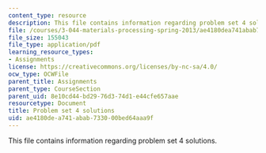 ```yaml
---
content_type: resource
description: This file contains information regarding problem set 4 solutions.
file: /courses/3-044-materials-processing-spring-2013/ae4180dea741abab733000bed64aaa9f_MIT3_044S13_pset4solns.pdf
file_size: 155043
file_type: application/pdf
learning_resource_types:
- Assignments
license: https://creativecommons.org/licenses/by-nc-sa/4.0/
ocw_type: OCWFile
parent_title: Assignments
parent_type: CourseSection
parent_uid: 8e10cd44-bd29-76d3-74d1-e44cfe657aae
resourcetype: Document
title: Problem set 4 solutions
uid: ae4180de-a741-abab-7330-00bed64aaa9f
---
```

This file contains information regarding problem set 4 solutions.